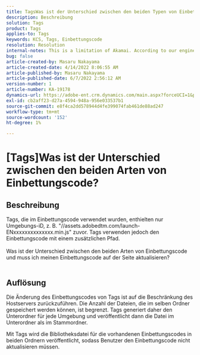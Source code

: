 ```yaml
---
title: TagsWas ist der Unterschied zwischen den beiden Typen von Einbettungscode?
description: Beschreibung
solution: Tags
product: Tags
applies-to: Tags
keywords: KCS, Tags, Einbettungscode
resolution: Resolution
internal-notes: This is a limitation of Akamai. According to our engineer.
bug: false
article-created-by: Masaru Nakayama
article-created-date: 4/14/2022 8:06:55 AM
article-published-by: Masaru Nakayama
article-published-date: 6/7/2022 2:56:12 AM
version-number: 1
article-number: KA-19178
dynamics-url: https://adobe-ent.crm.dynamics.com/main.aspx?forceUCI=1&pagetype=entityrecord&etn=knowledgearticle&id=b163e3b7-c9bb-ec11-983f-0022480b43aa
exl-id: cb2aff23-d27a-4594-948a-956e033537b1
source-git-commit: e8f4ca2dd578944d4fe399074fab461de88ad247
workflow-type: tm+mt
source-wordcount: '152'
ht-degree: 1%

---
```


# [Tags]Was ist der Unterschied zwischen den beiden Arten von Einbettungscode?

## Beschreibung

Tags, die im Einbettungscode verwendet wurden, enthielten nur Umgebungs-iD, z. B. &quot;//assets.adobedtm.com/launch-ENxxxxxxxxxxxxxx.min.js&quot; zuvor. Tags verwenden jedoch den Einbettungscode mit einem zusätzlichen Pfad. <br><br>Was ist der Unterschied zwischen den beiden Arten von Einbettungscode und muss ich meinen Einbettungscode auf der Seite aktualisieren?
<br> 

## Auflösung


Die Änderung des Einbettungscodes von Tags ist auf die Beschränkung des Hostservers zurückzuführen. Die Anzahl der Dateien, die im selben Ordner gespeichert werden können, ist begrenzt. Tags generiert daher den Unterordner für jede Umgebung und veröffentlicht dann die Datei im Unterordner als im Stammordner.

Mit Tags wird die Bibliotheksdatei für die vorhandenen Einbettungscodes in beiden Ordnern veröffentlicht, sodass Benutzer den Einbettungscode nicht aktualisieren müssen.
